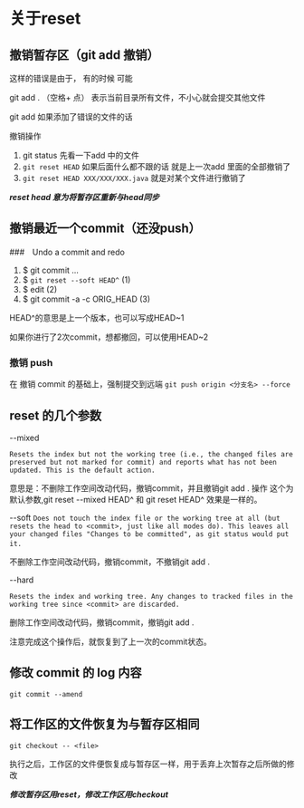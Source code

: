 # 关于reset

## 撤销暂存区（git add 撤销）

这样的错误是由于， 有的时候 可能

git add . （空格+ 点） 表示当前目录所有文件，不小心就会提交其他文件

git add 如果添加了错误的文件的话

撤销操作

1. git status 先看一下add 中的文件
2. `git reset HEAD` 如果后面什么都不跟的话 就是上一次add 里面的全部撤销了
3. `git reset HEAD XXX/XXX/XXX.java` 就是对某个文件进行撤销了

***reset head 意为将暂存区重新与head同步***

## 撤销最近一个commit（还没push）

###　Undo a commit and redo

1. $ git commit ...
2. $ `git reset --soft HEAD^`      (1)
3. $ edit                        (2)
4. $ git commit -a -c ORIG_HEAD  (3)

HEAD^的意思是上一个版本，也可以写成HEAD~1

如果你进行了2次commit，想都撤回，可以使用HEAD~2

### 撤销 push 
在 撤销 commit 的基础上，强制提交到远端
`git push origin <分支名> --force`

## reset 的几个参数

--mixed

`Resets the index but not the working tree (i.e., the changed files are preserved but not marked for commit) and reports what has not been updated. This is the default action.`

意思是：不删除工作空间改动代码，撤销commit，并且撤销git add . 操作
这个为默认参数,git reset --mixed HEAD^ 和 git reset HEAD^ 效果是一样的。

--soft
`Does not touch the index file or the working tree at all (but resets the head to <commit>, just like all modes do). This leaves all your changed files "Changes to be committed", as git status would put it.`  

不删除工作空间改动代码，撤销commit，不撤销git add .

--hard

`Resets the index and working tree. Any changes to tracked files in the working tree since <commit> are discarded.`

删除工作空间改动代码，撤销commit，撤销git add .

注意完成这个操作后，就恢复到了上一次的commit状态。

## 修改 commit 的 log 内容

`git commit --amend`


## 将工作区的文件恢复为与暂存区相同

`git checkout -- <file>`

执行之后，工作区的文件便恢复成与暂存区一样，用于丢弃上次暂存之后所做的修改

***修改暂存区用reset，修改工作区用checkout***